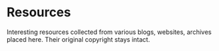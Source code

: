 # Resources
Interesting resources collected from various blogs, websites, archives placed here. Their original copyright stays intact.
